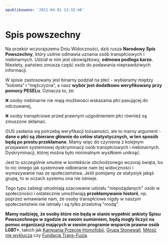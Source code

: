 ```yaml
---
opublikowano: '2021-04-01 13:32:48'
---
```

# Spis powszechny

Na przekór wczorajszemu Dniu Widoczności, dziś rusza **Narodowy Spis Powszechny**, który usilnie odmawia uznania osób transpłciowych i niebinarnych. Udział w nim jest obowiązkowy, **odmowa podlega karze**. Niestety, państwo zmusza część osób do podawania nieprawdziwych informacji. 

W spisie zastosowany jest binarny podział na płeć - wybieramy między “kobieta” i “mężczyzna”, a nasz **wybór jest dodatkowo weryfikowany przy pomocy PESELu**. Oznacza to, że:

❌ osoby niebinarne nie mają możliwości wskazania płci pasującej do odczuwanej,

❌ osoby transpłciowe przed prawnym uzgodnieniem płci również są zmuszone skłamać.

GUS zasłania się potrzebą weryfikacji tożsamości, ale to marny argument - **dane o płci są zbierane głównie do celów statystycznych, w ten sposób będą po prostu przekłamane**. Mamy więc do czynienia z kolejnym przejawem systemowej dyskryminacji osób transpłciowych i niebinarnych. Dyskryminacji, której można było minimalnym wysiłkiem uniknąć.

Jest to szczególnie smutne w kontekście obchodzonego wczoraj święta, bo to nic innego jak systemowe odbieranie nam tej widoczności i wymazywanie nas ze społeczeństwa. Jeśli pomijamy ze statystyk jakąś grupę, to w oczach systemu ona nie istnieje.

Tego typu zabiegi utrudniają szacowanie udziału "niepożądanych" osób w społeczności i ostatecznie umożliwiają **przekłamywanie historii**, np. poprzez wmawianie nam, że osoby transpłciowe nigdy w naszym społeczeństwie nie istniały i są tylko przelotną "modą".

**Mamy nadzieję, że osoby które nie będą w stanie wypełnić ankiety Spisu Powszechnego w zgodzie ze swoim sumieniem, będą mogły liczyć na pomoc organizacji mających w swoim programie wsparcie prawne osób LGBT+**, takich jak [Kampania Przeciw Homofobii](https://kph.org.pl/pomoc/pomoc-prawna/), [Grupa Stonewall](https://grupa-stonewall.pl/), [Miłość nie wyklucza](https://mnw.org.pl/prawo/) czy [Fundacja Trans-Fuzja](http://transfuzja.org/pl/artykuly/pomoc_prawna.htm).